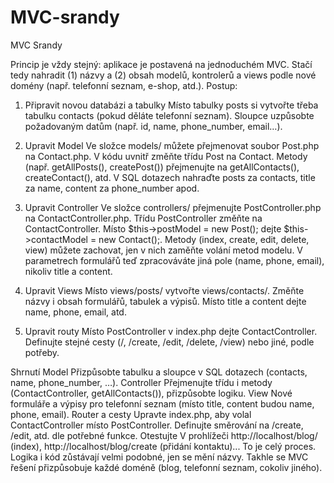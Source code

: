 # MVC-srandy
MVC Srandy


Princip je vždy stejný: aplikace je postavená na jednoduchém MVC. Stačí tedy nahradit (1) názvy a (2) obsah modelů, kontrolerů a views podle nové domény (např. telefonní seznam, e-shop, atd.). Postup:

1) Připravit novou databázi a tabulky
Místo tabulky posts si vytvořte třeba tabulku contacts (pokud děláte telefonní seznam).
Sloupce uzpůsobte požadovaným datům (např. id, name, phone_number, email…).

2) Upravit Model
Ve složce models/ můžete přejmenovat soubor Post.php na Contact.php.
V kódu uvnitř změňte třídu Post na Contact.
Metody (např. getAllPosts(), createPost()) přejmenujte na getAllContacts(), createContact(), atd.
V SQL dotazech nahraďte posts za contacts, title za name, content za phone_number apod.


3) Upravit Controller
Ve složce controllers/ přejmenujte PostController.php na ContactController.php.
Třídu PostController změňte na ContactController.
Místo $this->postModel = new Post(); dejte $this->contactModel = new Contact();.
Metody (index, create, edit, delete, view) můžete zachovat, jen v nich zaměňte volání metod modelu.
V parametrech formulářů teď zpracováváte jiná pole (name, phone, email), nikoliv title a content.


4) Upravit Views
Místo views/posts/ vytvořte views/contacts/.
Změňte názvy i obsah formulářů, tabulek a výpisů.
Místo title a content dejte name, phone, email, atd.


5) Upravit routy
Místo PostController v index.php dejte ContactController.
Definujte stejné cesty (/, /create, /edit, /delete, /view) nebo jiné, podle potřeby.


Shrnutí
Model
Přizpůsobte tabulku a sloupce v SQL dotazech (contacts, name, phone_number, …).
Controller
Přejmenujte třídu i metody (ContactController, getAllContacts()), přizpůsobte logiku.
View
Nové formuláře a výpisy pro telefonní seznam (místo title, content budou name, phone, email).
Router a cesty
Upravte index.php, aby volal ContactController místo PostController.
Definujte směrování na /create, /edit, atd. dle potřebné funkce.
Otestujte
V prohlížeči http://localhost/blog/ (index), http://localhost/blog/create (přidání kontaktu)...
To je celý proces. Logika i kód zůstávají velmi podobné, jen se mění názvy. Takhle se MVC řešení přizpůsobuje každé doméně (blog, telefonní seznam, cokoliv jiného).
